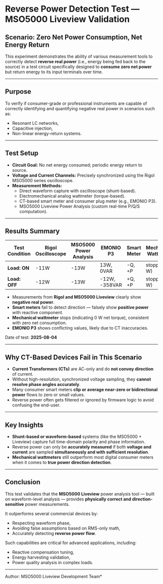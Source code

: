 # Reverse Power Detection Test — MSO5000 Liveview Validation

## Scenario: Zero Net Power Consumption, Net Energy Return

This experiment demonstrates the ability of various measurement tools to correctly detect **reverse real power** (i.e., energy being fed back to the source) in a test circuit specifically designed to **consume zero net power** but return energy to its input terminals over time.

---

## Purpose

To verify if consumer-grade or professional instruments are capable of correctly identifying and quantifying negative real power in scenarios such as:

- Resonant LC networks,
- Capacitive injection,
- Non-linear energy-return systems.

---

## Test Setup

- **Circuit Goal:** No net energy consumed; periodic energy return to source.
- **Voltage and Current Channels:** Precisely synchronized using the Rigol MSO5000 series oscilloscope.
- **Measurement Methods:**
  - Direct waveform capture with oscilloscope (shunt-based).
  - Electromechanical analog wattmeter (torque-based).
  - CT-based smart meter and consumer plug meter (e.g., EMONIO P3).
  - MSO5000 Liveview Power Analysis (custom real-time P/Q/S computation).

---

## Results Summary

| Test Condition | Rigol Oscilloscope | MSO5000 Power Analysis | EMONIO P3 | Smart Meter | Mechanical Wattmeter |
|----------------|--------------------|-------------------------|-----------|--------------|------------------------|
| **Load: ON**   | -11W              | -13W                   | 13W, 0VAR | -Q, +P       | stopped (0 W)          |
| **Load: OFF**  | -12W              | -13W                   | -12W, -358VAR | +Q, +P     | stopped (0 W)          |

- Measurements from **Rigol and MSO5000 Liveview** clearly show **negative real power**.
- **Smart meters** fail to detect direction — falsely show **positive power** with reactive component.
- **Mechanical wattmeter** stops (indicating 0 W net torque), consistent with zero net consumption.
- **EMONIO P3** shows conflicting values, likely due to CT inaccuracies.

Date of test: **2025-08-04**

---

## Why CT-Based Devices Fail in This Scenario

- **Current Transformers (CTs)** are AC-only and do **not convey direction** of current.
- Without high-resolution, synchronized voltage sampling, they **cannot resolve phase angles accurately**.
- Many consumer smart meters **clip or average near-zero or bidirectional power** flows to zero or small values.
- Reverse power often gets filtered or ignored by firmware logic to avoid confusing the end-user.

---

## Key Insights

- **Shunt-based or waveform-based** systems (like the MSO5000 + Liveview) capture full time-domain polarity and phase information.
- Reverse power can only be **accurately measured** if both **voltage and current** are sampled **simultaneously and with sufficient resolution**.
- **Mechanical wattmeters** still outperform most digital consumer meters when it comes to **true power direction detection**.

---

## Conclusion

This test validates that the **MSO5000 Liveview** power analysis tool — built on waveform-level analysis — provides **physically correct and direction-sensitive** power measurements.

It outperforms several commercial devices by:
- Respecting waveform phase,
- Avoiding false assumptions based on RMS-only math,
- Accurately detecting **reverse power flow**.

Such capabilities are critical for advanced applications, including:
- Reactive compensation tuning,
- Energy harvesting validation,
- Power quality analysis in complex loads.

---
Author: MSO5000 Liveview Development Team*  
